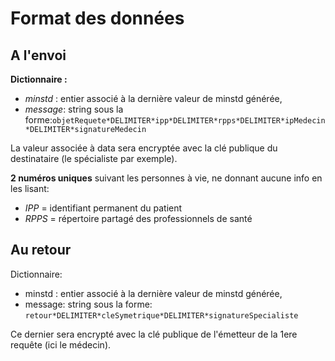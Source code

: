 # **Format des données**

## A l'envoi

**Dictionnaire :**
- _minstd_ : entier associé à la dernière valeur de minstd générée,
- _message_: string sous la forme:`objetRequete*DELIMITER*ipp*DELIMITER*rpps*DELIMITER*ipMedecin*DELIMITER*signatureMedecin`

La valeur associée à data sera encryptée avec la clé publique du destinataire (le spécialiste par exemple).

**2 numéros uniques** suivant les personnes à vie, ne donnant aucune info en les lisant:
- _IPP_ = identifiant permanent du patient
- _RPPS_ = répertoire partagé des professionnels de santé

## Au retour

Dictionnaire:
- minstd : entier associé à la dernière valeur de minstd générée,
- message: string sous la forme: `retour*DELIMITER*cleSymetrique*DELIMITER*signatureSpecialiste`

Ce dernier sera encrypté avec la clé publique de l'émetteur de la 1ere requête (ici le médecin).